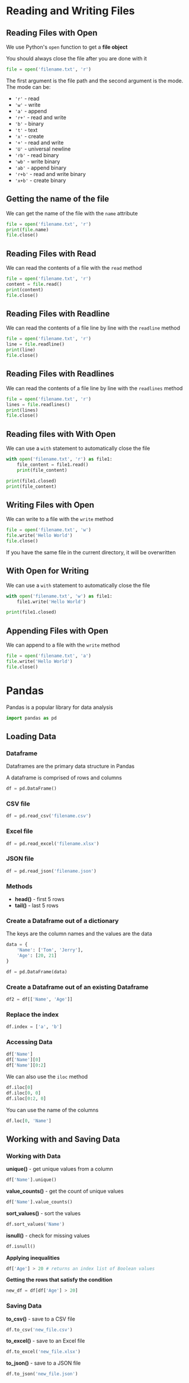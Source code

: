 # Reading and Writing Files

## Reading Files with Open

We use Python's `open` function to get a **file object**

You should always close the file after you are done with it

```python
file = open('filename.txt', 'r')
```

The first argument is the file path and the second argument is the mode. The mode can be:

- `'r'` - read
- `'w'` - write
- `'a'` - append
- `'r+'` - read and write
- `'b'` - binary
- `'t'` - text
- `'x'` - create
- `'+'` - read and write
- `'U'` - universal newline
- `'rb'` - read binary
- `'wb'` - write binary
- `'ab'` - append binary
- `'r+b'` - read and write binary
- `'x+b'` - create binary

## Getting the name of the file

We can get the name of the file with the `name` attribute

```python
file = open('filename.txt', 'r')
print(file.name)
file.close()
```

## Reading Files with Read

We can read the contents of a file with the `read` method

```python
file = open('filename.txt', 'r')
content = file.read()
print(content)
file.close()
```

## Reading Files with Readline

We can read the contents of a file line by line with the `readline` method

```python
file = open('filename.txt', 'r')
line = file.readline()
print(line)
file.close()
```

## Reading Files with Readlines

We can read the contents of a file line by line with the `readlines` method

```python
file = open('filename.txt', 'r')
lines = file.readlines()
print(lines)
file.close()
```

## Reading files with With Open

We can use a `with` statement to automatically close the file

```python
with open('filename.txt', 'r') as file1:
    file_content = file1.read()
    print(file_content)

print(file1.closed)
print(file_content)
```

## Writing Files with Open

We can write to a file with the `write` method

```python
file = open('filename.txt', 'w')
file.write('Hello World')
file.close()
```

If you have the same file in the current directory, it will be overwritten

## With Open for Writing

We can use a `with` statement to automatically close the file

```python
with open('filename.txt', 'w') as file1:
    file1.write('Hello World')

print(file1.closed)
```

## Appending Files with Open

We can append to a file with the `write` method

```python
file = open('filename.txt', 'a')
file.write('Hello World')
file.close()
```

# Pandas

Pandas is a popular library for data analysis

```python
import pandas as pd
```

## Loading Data

### Dataframe

Dataframes are the primary data structure in Pandas

A dataframe is comprised of rows and columns

```python
df = pd.DataFrame()
```

### CSV file

```python
df = pd.read_csv('filename.csv')
```

### Excel file

```python
df = pd.read_excel('filename.xlsx')
```

### JSON file

```python
df = pd.read_json('filename.json')
```

### Methods

* **head()** - first 5 rows
* **tail()** - last 5 rows

### Create a Dataframe out of a dictionary

The keys are the column names and the values are the data

```python
data = {
    'Name': ['Tom', 'Jerry'],
    'Age': [20, 21]
}

df = pd.DataFrame(data)
```

### Create a Dataframe out of an existing Dataframe

```python
df2 = df[['Name', 'Age']]
```

### Replace the index

```python
df.index = ['a', 'b']
```

### Accessing Data

```python
df['Name']
df['Name'][0]
df['Name'][0:2]
```

We can also use the `iloc` method

```python
df.iloc[0]
df.iloc[0, 0]
df.iloc[0:2, 0]
```

You can use the name of the columns

```python
df.loc[0, 'Name']
```

## Working with and Saving Data

### Working with Data

**unique()** - get unique values from a column

```python
df['Name'].unique()
```

**value_counts()** - get the count of unique values

```python
df['Name'].value_counts()
```

**sort_values()** - sort the values

```python
df.sort_values('Name')
```

**isnull()** - check for missing values

```python
df.isnull()
```

**Applying inequalities**

```python
df['Age'] > 20 # returns an index list of Boolean values
```

**Getting the rows that satisfy the condition**

```python
new_df = df[df['Age'] > 20]
```

### Saving Data

**to_csv()** - save to a CSV file

```python
df.to_csv('new_file.csv')
```

**to_excel()** - save to an Excel file

```python
df.to_excel('new_file.xlsx')
```

**to_json()** - save to a JSON file

```python
df.to_json('new_file.json')
```